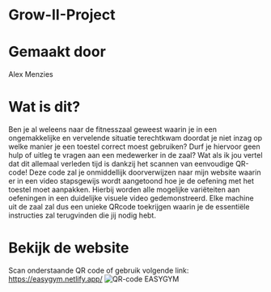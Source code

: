 # Grow-II-Project

# Gemaakt door
Alex Menzies

# Wat is dit?
Ben je al weleens naar de fitnesszaal geweest waarin je in een ongemakkelijke en
vervelende situatie terechtkwam doordat je niet inzag op welke manier je een toestel
correct moest gebruiken? Durf je hiervoor geen hulp of uitleg te vragen aan een
medewerker in de zaal? Wat als ik jou vertel dat dit allemaal verleden tijd is dankzij het
scannen van eenvoudige QR-code! Deze code zal je onmiddellijk doorverwijzen naar mijn
website waarin er in een video stapsgewijs wordt aangetoond hoe je de oefening met het
toestel moet aanpakken. Hierbij worden alle mogelijke variëteiten aan oefeningen in een
duidelijke visuele video gedemonstreerd. Elke machine uit de zaal zal dus een unieke QRcode
toekrijgen waarin je de essentiële instructies zal terugvinden die jij nodig hebt.

# Bekijk de website
Scan onderstaande QR code of gebruik volgende link: https://easygym.netlify.app/
![QR-code EASYGYM](https://easygym.netlify.app/QR-codes/Homepage/EASYGYM-QR.png)

